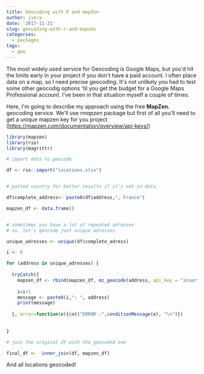 ```yaml
---
title: Geocoding with R and mapZen
author: jvera
date: '2017-11-21'
slug: geocoding-with-r-and-mapzen
categories:
  - packages
tags:
  - geo
---
```

The most widely used service for Geocoding is Google Maps, but you'd hit the limits early in your project if you don't have a paid account. I often place data on a map, so I need precise geocoding.
It's not unlikely you had to test some other geocodig options 'til you get the budget for a Google Maps Professional account. I've been in that situation myself a couple of times.

Here, I'm going to describe my approach using the free **MapZen.** geocoding service.  We'll use *rmapzen* package but first of all you'll need to get a unique mapzen key for you project (https://mapzen.com/documentation/overview/api-keys/)

```r
library(mapzen)
library(rio)
library(magrittr)

# import data to geocode

df <- rio::import("locations.xlsx") 


# pasted country for better results if it's not in data

df$complete_address<- paste0(df$address,", France")

mapzen_df <- data.frame()


# sometimes you have a lot of repeated adresses
# so, let's geocode just unique adresses

unique_adresses <- unique(df$complete_adress)

i <- 0

for (address in unique_adresses) {
  
  tryCatch({
    mapzen_df <- rbind(mapzen_df, mz_geocode(address, api_key = "insert_your_mapzen_key_here" ))
    
    i=i+1
    message <- paste0(i,": ", address)
    print(message)
    
  }, error=function(e){cat("ERROR :",conditionMessage(e), "\n")})
   
  
}

# join the original df with the geocoded one

final_df <-  inner_join(df, mapzen_df)

```

And all locations geocoded!